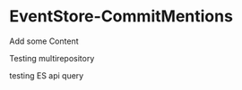 EventStore-CommitMentions
========================

Add some Content

Testing multirepository

testing ES api query
